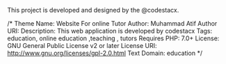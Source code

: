 This project is developed and designed by the @codestacx. 

/*
Theme Name: Website For online Tutor
Author: Muhammad Atif 
Author URI: 
Description: This web application is developed by codestacx
Tags: education, online education ,teaching , tutors
Requires PHP: 7.0+
License: GNU General Public License v2 or later
License URI: http://www.gnu.org/licenses/gpl-2.0.html
Text Domain: education
*/
